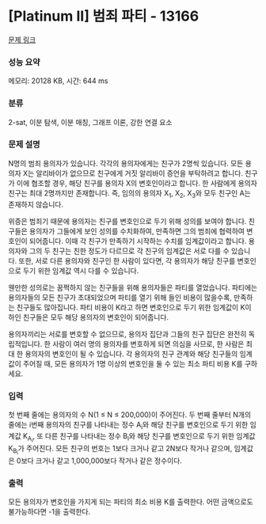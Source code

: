 # [Platinum II] 범죄 파티 - 13166 

[문제 링크](https://www.acmicpc.net/problem/13166) 

### 성능 요약

메모리: 20128 KB, 시간: 644 ms

### 분류

2-sat, 이분 탐색, 이분 매칭, 그래프 이론, 강한 연결 요소

### 문제 설명

<p>N명의 범죄 용의자가 있습니다. 각각의 용의자에게는 친구가 2명씩 있습니다. 모든 용의자 X는 알리바이가 없으므로 친구에게 거짓 알리바이 증언을 부탁하려고 합니다. 친구가 이에 협조할 경우, 해당 친구를 용의자 X의 변호인이라고 합니다. 한 사람에게 용의자 친구는 최대 2명까지만 존재합니다. 즉, 임의의 용의자 X<sub>1</sub>, X<sub>2</sub>, X<sub>3</sub>와 모두 친구인 A는 존재하지 않습니다.</p>

<p>위증은 범죄기 때문에 용의자는 친구를 변호인으로 두기 위해 성의를 보여야 합니다. 친구들은 용의자가 그들에게 보인 성의를 수치화하여, 만족하면 그의 범죄에 협력하여 변호인이 되어줍니다. 이때 각 친구가 만족하기 시작하는 수치를 임계값이라고 합니다. 용의자와 그의 두 친구는 친한 정도가 다르므로 각 친구의 임계값은 서로 다를 수 있습니다. 또한, 서로 다른 용의자와 친구인 한 사람이 있다면, 각 용의자가 해당 친구를 변호인으로 두기 위한 임계값 역시 다를 수 있습니다.</p>

<p>웬만한 성의로는 꿈쩍하지 않는 친구들을 위해 용의자들은 파티를 열었습니다. 파티에는 용의자들의 모든 친구가 초대되었으며 파티를 열기 위해 들인 비용이 많을수록, 만족하는 친구들도 많아집니다. 파티 비용이 K라고 하면 변호인으로 두기 위한 임계값이 K이하인 친구들은 모두 해당 용의자의 변호인이 되어줍니다.</p>

<p>용의자끼리는 서로를 변호할 수 없으므로, 용의자 집단과 그들의 친구 집단은 완전히 독립적입니다. 한 사람이 여러 명의 용의자를 변호하게 되면 의심을 사므로, 한 사람은 최대 한 용의자의 변호인이 될 수 있습니다. 각 용의자의 친구 관계와 해당 친구들의 임계값이 주어질 때, 모든 용의자가 1명 이상의 변호인을 둘 수 있는 최소 파티 비용 K를 구하세요.</p>

### 입력 

 <p>첫 번째 줄에는 용의자의 수 N(1 ≤ N ≤ 200,000)이 주어진다. 두 번째 줄부터 N개의 줄에는 i번째 용의자의 친구를 나타내는 정수 A<sub>i</sub>와 해당 친구를 변호인으로 두기 위한 임계값 K<sub>A<sub>i</sub></sub>, 또 다른 친구를 나타내는 정수 B<sub>i</sub>와 해당 친구를 변호인으로 두기 위한 임계값 K<sub>B<sub>i</sub></sub>가 주어진다. 모든 친구의 번호는 1보다 크거나 같고 2N보다 작거나 같으며, 임계값은 0보다 크거나 같고 1,000,000보다 작거나 같은 정수이다.</p>

### 출력 

 <p>모든 용의자가 변호인을 가지게 되는 파티의 최소 비용 K를 출력한다. 어떤 금액으로도 불가능하다면 -1을 출력한다.</p>

